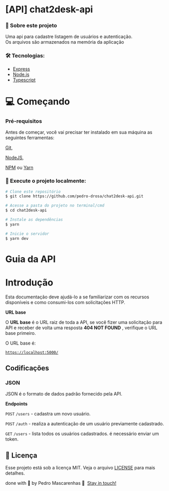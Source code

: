 # [API] chat2desk-api

### **🚀 Sobre este projeto**

Uma api para cadastre listagem de usuários e autenticação.</br>
Os arquivos são armazenados na memória da aplicação</br>

### **🛠 Tecnologias:**

- [Express](https://expressjs.com/pt-br/)
- [Node.js](https://nodejs.org/en/)
- [Typescript](https://www.typescriptlang.org/)

# 💻 Começando

### **Pré-requisitos**

Antes de começar, você vai precisar ter instalado em sua máquina as seguintes ferramentas: 

[Git](https://git-scm.com/), 

[NodeJS](https://nodejs.org/), 

[NPM](https://nodejs.org/) ou [Yarn](https://classic.yarnpkg.com/)

### **🏁 Execute o projeto localmente:**

```bash
# Clone este repositório
$ git clone https://github.com/pedro-drosa/chat2desk-api.git

# Acesse a pasta do projeto no terminal/cmd
$ cd chat2desk-api

# Instale as dependências
$ yarn

# Inicie o servidor
$ yarn dev
```

# Guia da API

# **Introdução**

Esta documentação deve ajudá-lo a se familiarizar com os recursos disponíveis e como consumi-los com solicitações HTTP. 

**URL base**

O **URL base** é o URL raiz de toda a API, se você fizer uma solicitação para API e receber de volta uma resposta **404 NOT FOUND** , verifique o URL base primeiro.

O URL base é:

[`https://localhost:5000/`](https:/localhost:3333/)

## Codificações

### **JSON**

JSON é o formato de dados padrão fornecido pela API.

**Endpoints**

`POST` `/users` -  cadastra um novo usuário.

`POST` `/auth` -   realiza a autenticação de um usuário previamente cadastrado.

`GET` `/users` - lista todos os usuários cadastrados. é necessário enviar um token.


## **📝 Licença**

Esse projeto está sob a licença MIT. Veja o arquivo [LICENSE](https://github.com/pedro-drosa/operations-management-system-api/blob/master/LICENSE) para mais detalhes.

done with 💙 by Pedro Mascarenhas 👋  [Stay in touch!](https://www.linkedin.com/in/pedrojuraci/)
